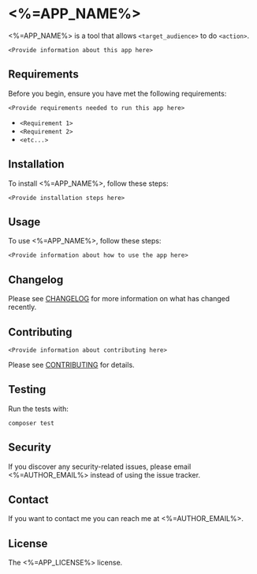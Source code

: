 # <%=APP_NAME%>

<%=APP_NAME%> is a tool that allows `<target_audience>` to do `<action>`.

`<Provide information about this app here>`

## Requirements

Before you begin, ensure you have met the following requirements:

`<Provide requirements needed to run this app here>`

* `<Requirement 1>`
* `<Requirement 2>`
* `<etc...>`

## Installation

To install <%=APP_NAME%>, follow these steps:

`<Provide installation steps here>`

## Usage

To use <%=APP_NAME%>, follow these steps:

`<Provide information about how to use the app here>`

## Changelog

Please see [CHANGELOG](CHANGELOG.md) for more information on what has changed recently.

## Contributing

`<Provide information about contributing here>`

Please see [CONTRIBUTING](CONTRIBUTING.md) for details.

## Testing

Run the tests with:

`composer test`

## Security

If you discover any security-related issues, please email <%=AUTHOR_EMAIL%> instead of using the issue tracker.

## Contact

If you want to contact me you can reach me at <%=AUTHOR_EMAIL%>.

## License

The <%=APP_LICENSE%> license.
